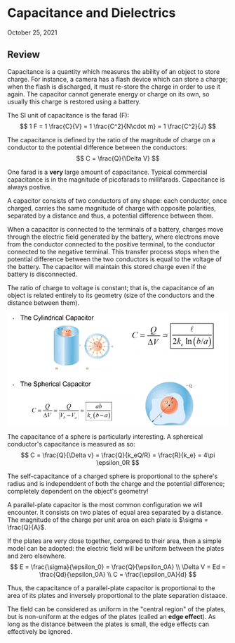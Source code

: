 # Capacitance and Dielectrics
October 25, 2021

## Review

Capacitance is a quantity which measures the ability of an object to store charge. For instance, a camera has a flash device which can store a charge; when the flash is discharged, it must re-store the charge in order to use it again. The capacitor cannot generate energy or charge on its own, so usually this charge is restored using a battery.

The SI unit of capacitance is the farad (F):
$$
1 F = 1 \frac{C}{V} = 1 \frac{C^2}{N\cdot m} = 1 \frac{C^2}{J}
$$

The capacitance is defined by the ratio of the magnitude of charge on a conductor to the potential difference between the conductors:
$$
C = \frac{Q}{\Delta V}
$$

One farad is a **very** large amount of capacitance. Typical commercial capacitance is in the magnitude of picofarads to millifarads. Capacitance is always postive.

A capacitor consists of two conductors of any shape: each conductor, once charged, carries the same magnitude of charge with opposite polarities, separated by a distance and thus, a potential difference between them.

When a capacitor is connected to the terminals of a battery, charges move through the electric field generated by the battery, where electrons move from the conductor connected to the positive terminal, to the conductor connected to the negative terminal. This transfer process stops when the potential difference between the two conductors is equal to the voltage of the battery. The capacitor will maintain this stored charge even if the battery is disconnected.

The ratio of charge to voltage is constant; that is, the capacitance of an object is related entirely to its geometry (size of the conductors and the distance between them).

![Capacitor shapes](../images/capacitor-shapes.png)

The capacitance of a sphere is particularly interesting. A sphereical conductor's capacitance is measured as so:
$$
C =  \frac{Q}{\Delta v} = \frac{Q}{k_eQ/R} = \frac{R}{k_e} = 4\pi \epsilon_0R
$$

The self-capacitance of a charged sphere is proportional to the sphere's radius and is independdent of both the charge and the potential difference; completely dependent on the object's geometry!

A parallel-plate capacitor is the most common configuration we will encounter. It consists on two plates of equal area separated by a distance. The magnitude of the charge per unit area on each plate is $\sigma = \frac{Q}{A}$.

If the plates are very close together, compared to their area, then a simple model can be adopted: the electric field will be uniform between the plates and zero elsewhere.
$$
E = \frac{\sigma}{\epsilon_0} = \frac{Q}{\epsilon_0A} \\
\Delta V = Ed = \frac{Qd}{\epsilon_0A} \\
C = \frac{\epsilon_0A}{d}
$$

Thus, the capacitance of a parallel-plate capacitor is proportional to the area of its plates and inversely proportional to the plate separation distaace.

The field can be considered as uniform in the "central region" of the plates, but is non-uniform at the edges of the plates (called an **edge effect**). As long as the distance between the plates is small, the edge effects can effectively be ignored.

